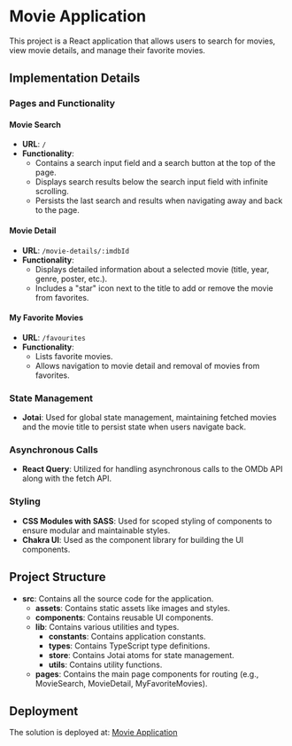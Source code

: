# Movie Application

This project is a React application that allows users to search for movies, view movie details, and manage their favorite movies.

## Implementation Details

### Pages and Functionality

#### Movie Search
- **URL**: `/`
- **Functionality**:
  - Contains a search input field and a search button at the top of the page.
  - Displays search results below the search input field with infinite scrolling.
  - Persists the last search and results when navigating away and back to the page.

#### Movie Detail
- **URL**: `/movie-details/:imdbId`
- **Functionality**:
  - Displays detailed information about a selected movie (title, year, genre, poster, etc.).
  - Includes a "star" icon next to the title to add or remove the movie from favorites.

#### My Favorite Movies
- **URL**: `/favourites`
- **Functionality**:
  - Lists favorite movies.
  - Allows navigation to movie detail and removal of movies from favorites.

### State Management

- **Jotai**: Used for global state management, maintaining fetched movies and the movie title to persist state when users navigate back.

### Asynchronous Calls

- **React Query**: Utilized for handling asynchronous calls to the OMDb API along with the fetch API.

### Styling

- **CSS Modules with SASS**: Used for scoped styling of components to ensure modular and maintainable styles.
- **Chakra UI**: Used as the component library for building the UI components.

## Project Structure

- **src**: Contains all the source code for the application.
  - **assets**: Contains static assets like images and styles.
  - **components**: Contains reusable UI components.
  - **lib**: Contains various utilities and types.
    - **constants**: Contains application constants.
    - **types**: Contains TypeScript type definitions.
    - **store**: Contains Jotai atoms for state management.
    - **utils**: Contains utility functions.
  - **pages**: Contains the main page components for routing (e.g., MovieSearch, MovieDetail, MyFavoriteMovies). 

## Deployment

The solution is deployed at: [Movie Application](https://movie-database-roan.vercel.app/)
